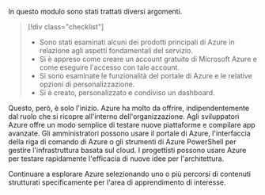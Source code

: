 In questo modulo sono stati trattati diversi argomenti. 

> [!div class="checklist"]
> * Sono stati esaminati alcuni dei prodotti principali di Azure in relazione agli aspetti fondamentali del servizio.
> * Si è appreso come creare un account gratuito di Microsoft Azure e come eseguire l'accesso con tale account. 
> * Si sono esaminate le funzionalità del portale di Azure e le relative opzioni di personalizzazione. 
> * Si è creato, personalizzato e condiviso un dashboard.

Questo, però, è solo l'inizio. Azure ha molto da offrire, indipendentemente dal ruolo che si ricopre all'interno dell'organizzazione. Agli sviluppatori Azure offre un modo semplice di testare nuove piattaforme e compilare app avanzate. Gli amministratori possono usare il portale di Azure, l'interfaccia della riga di comando di Azure o gli strumenti di Azure PowerShell per gestire l'infrastruttura basata sul cloud. I progettisti possono usare Azure per testare rapidamente l'efficacia di nuove idee per l'architettura.

Continuare a esplorare Azure selezionando uno o più percorsi di contenuti strutturati specificamente per l'area di apprendimento di interesse.